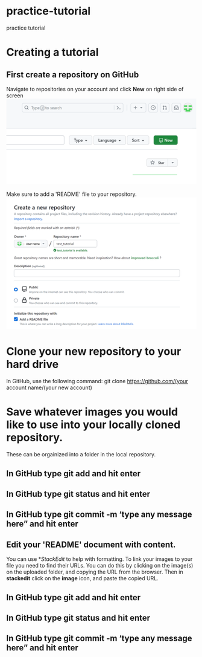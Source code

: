 # practice-tutorial
practice tutorial
# Creating a tutorial
## First create a repository on GitHub
Navigate to repositories on your account and click **New** on right side of screen![enter image description here](https://github.com/mwcolbert/practice-tutorial/blob/main/images/shot_1.png?raw=true)

Make sure to add a 'README' file to your repository.![enter image description here](https://github.com/mwcolbert/practice-tutorial/blob/main/images/shot_2.png?raw=true)
# Clone your new repository to your hard drive
In GitHub, use the following command:
 git clone https://github.com/(your account name/(your new account)

# Save whatever images you would like to use into your locally cloned repository.
These can be orgainized into a folder in the local repository.

## In GitHub type **git add** and hit **enter**

## In GitHub type **git status** and hit **enter**

## In GitHub type **git commit -m ‘type any message here”** and hit **enter**

## Edit your 'README' document with content. 
You can use **StackEdit* to help with formatting.
To link your images to your file you need to find their URLs. You can do this by clicking on the image(s) on the uploaded folder, and copying the URL from the browser. Then in **stackedit** click on the **image** icon, and paste the copied URL. 

## In GitHub type **git add** and hit **enter**

## In GitHub type **git status** and hit **enter**

## In GitHub type **git commit -m ‘type any message here”** and hit **enter**

#
